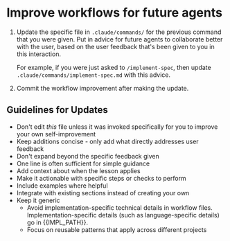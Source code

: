 # Improve workflows for future agents

1. Update the specific file in `.claude/commands/` for the previous command that you were given. Put in advice for future agents to collaborate better with the user, based on the user feedback that's been given to you in this interaction.

   For example, if you were just asked to `/implement-spec`, then update `.claude/commands/implement-spec.md` with this advice.

2. Commit the workflow improvement after making the update.

## Guidelines for Updates

- Don't edit _this_ file unless it was invoked specifically for you to improve your own self-improvement
- Keep additions concise - only add what directly addresses user feedback
- Don't expand beyond the specific feedback given
- One line is often sufficient for simple guidance
- Add context about when the lesson applies
- Make it actionable with specific steps or checks to perform
- Include examples where helpful
- Integrate with existing sections instead of creating your own
- Keep it generic
  - Avoid implementation-specific technical details in workflow files. Implementation-specific details (such as language-specific details) go in {{IMPL_PATH}}.
  - Focus on reusable patterns that apply across different projects
